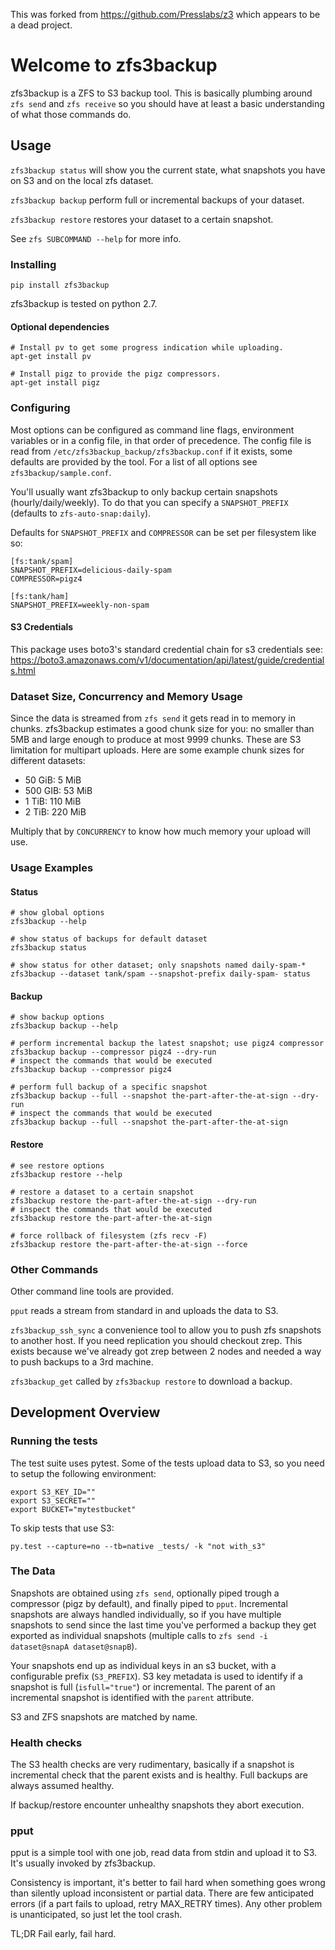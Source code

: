 <!-- # zfs3backup [![Build Status](https://travis-ci.org/PressLabs/zfs3backup.svg)](https://travis-ci.org/PressLabs/zfs3backup)
 -->

This was forked from https://github.com/Presslabs/z3 which appears to be a dead project.

# Welcome to zfs3backup

zfs3backup is a ZFS to S3 backup tool. This is basically plumbing around `zfs send` and `zfs receive`
so you should have at least a basic understanding of what those commands do.


## Usage
`zfs3backup status` will show you the current state, what snapshots you have on S3 and on the local
zfs dataset.

`zfs3backup backup` perform full or incremental backups of your dataset.

`zfs3backup restore` restores your dataset to a certain snapshot.

See `zfs SUBCOMMAND --help` for more info.

### Installing
`pip install zfs3backup`

zfs3backup is tested on python 2.7.

#### Optional dependencies
```
# Install pv to get some progress indication while uploading.
apt-get install pv

# Install pigz to provide the pigz compressors.
apt-get install pigz
```

### Configuring
Most options can be configured as command line flags, environment variables or in a config file,
in that order of precedence.
The config file is read from `/etc/zfs3backup_backup/zfs3backup.conf` if it exists, some defaults are provided by the tool.
For a list of all options see `zfs3backup/sample.conf`.

You'll usually want zfs3backup to only backup certain snapshots (hourly/daily/weekly).
To do that you can specify a `SNAPSHOT_PREFIX` (defaults to `zfs-auto-snap:daily`).

Defaults for `SNAPSHOT_PREFIX` and `COMPRESSOR` can be set per filesystem like so:
```
[fs:tank/spam]
SNAPSHOT_PREFIX=delicious-daily-spam
COMPRESSOR=pigz4

[fs:tank/ham]
SNAPSHOT_PREFIX=weekly-non-spam
```

#### S3 Credentials

This package uses boto3's standard credential chain for s3 credentials see: https://boto3.amazonaws.com/v1/documentation/api/latest/guide/credentials.html

### Dataset Size, Concurrency and Memory Usage
Since the data is streamed from `zfs send` it gets read in to memory in chunks.
zfs3backup estimates a good chunk size for you: no smaller than 5MB and large enough
to produce at most 9999 chunks. These are S3 limitation for multipart uploads.
Here are some example chunk sizes for different datasets:
 * 50 GiB: 5 MiB
 * 500 GIB: 53 MiB
 * 1 TiB: 110 MiB
 * 2 TiB: 220 MiB

Multiply that by `CONCURRENCY` to know how much memory your upload will use.

### Usage Examples

#### Status
```
# show global options
zfs3backup --help

# show status of backups for default dataset
zfs3backup status

# show status for other dataset; only snapshots named daily-spam-*
zfs3backup --dataset tank/spam --snapshot-prefix daily-spam- status
```

#### Backup
```
# show backup options
zfs3backup backup --help

# perform incremental backup the latest snapshot; use pigz4 compressor
zfs3backup backup --compressor pigz4 --dry-run
# inspect the commands that would be executed
zfs3backup backup --compressor pigz4

# perform full backup of a specific snapshot
zfs3backup backup --full --snapshot the-part-after-the-at-sign --dry-run
# inspect the commands that would be executed
zfs3backup backup --full --snapshot the-part-after-the-at-sign
```

#### Restore
```
# see restore options
zfs3backup restore --help

# restore a dataset to a certain snapshot
zfs3backup restore the-part-after-the-at-sign --dry-run
# inspect the commands that would be executed
zfs3backup restore the-part-after-the-at-sign

# force rollback of filesystem (zfs recv -F)
zfs3backup restore the-part-after-the-at-sign --force
```

### Other Commands
Other command line tools are provided.

`pput` reads a stream from standard in and uploads the data to S3.

`zfs3backup_ssh_sync` a convenience tool to allow you to push zfs snapshots to another host.
If you need replication you should checkout zrep. This exists because we've already
got zrep between 2 nodes and needed a way to push backups to a 3rd machine.

`zfs3backup_get` called by `zfs3backup restore` to download a backup.

## Development Overview
### Running the tests
The test suite uses pytest.
Some of the tests upload data to S3, so you need to setup the following environment:
```
export S3_KEY_ID=""
export S3_SECRET=""
export BUCKET="mytestbucket"
```

To skip tests that use S3:
```
py.test --capture=no --tb=native _tests/ -k "not with_s3"
```

### The Data
Snapshots are obtained using `zfs send`, optionally piped trough a compressor (pigz by default),
and finally piped to `pput`.
Incremental snapshots are always handled individually, so if you have multiple snapshots to send
since the last time you've performed a backup they get exported as individual snapshots
(multiple calls to `zfs send -i dataset@snapA dataset@snapB`).

Your snapshots end up as individual keys in an s3 bucket, with a configurable prefix (`S3_PREFIX`).
S3 key metadata is used to identify if a snapshot is full (`isfull="true"`) or incremental.
The parent of an incremental snapshot is identified with the `parent` attribute.

S3 and ZFS snapshots are matched by name.

### Health checks
The S3 health checks are very rudimentary, basically if a snapshot is incremental check
that the parent exists and is healthy. Full backups are always assumed healthy.

If backup/restore encounter unhealthy snapshots they abort execution.

### pput
pput is a simple tool with one job, read data from stdin and upload it to S3.
It's usually invoked by zfs3backup.

Consistency is important, it's better to fail hard when something goes wrong
than silently upload inconsistent or partial data.
There are few anticipated errors (if a part fails to upload, retry MAX_RETRY times).
Any other problem is unanticipated, so just let the tool crash.

TL;DR Fail early, fail hard.
